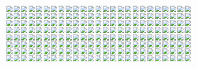 ![](http://kunusoft.com/slides/ia1/ia106_geneticos/Diapositiva00.JPG)
![](http://kunusoft.com/slides/ia1/ia106_geneticos/Diapositiva01.JPG)
![](http://kunusoft.com/slides/ia1/ia106_geneticos/Diapositiva02.JPG)
![](http://kunusoft.com/slides/ia1/ia106_geneticos/Diapositiva03.JPG)
![](http://kunusoft.com/slides/ia1/ia106_geneticos/Diapositiva04.JPG)
![](http://kunusoft.com/slides/ia1/ia106_geneticos/Diapositiva05.JPG)
![](http://kunusoft.com/slides/ia1/ia106_geneticos/Diapositiva06.JPG)
![](http://kunusoft.com/slides/ia1/ia106_geneticos/Diapositiva07.JPG)
![](http://kunusoft.com/slides/ia1/ia106_geneticos/Diapositiva08.JPG)
![](http://kunusoft.com/slides/ia1/ia106_geneticos/Diapositiva09.JPG)
![](http://kunusoft.com/slides/ia1/ia106_geneticos/Diapositiva10.JPG)
![](http://kunusoft.com/slides/ia1/ia106_geneticos/Diapositiva11.JPG)
![](http://kunusoft.com/slides/ia1/ia106_geneticos/Diapositiva12.JPG)
![](http://kunusoft.com/slides/ia1/ia106_geneticos/Diapositiva13.JPG)
![](http://kunusoft.com/slides/ia1/ia106_geneticos/Diapositiva14.JPG)
![](http://kunusoft.com/slides/ia1/ia106_geneticos/Diapositiva15.JPG)
![](http://kunusoft.com/slides/ia1/ia106_geneticos/Diapositiva16.JPG)
![](http://kunusoft.com/slides/ia1/ia106_geneticos/Diapositiva17.JPG)
![](http://kunusoft.com/slides/ia1/ia106_geneticos/Diapositiva18.JPG)
![](http://kunusoft.com/slides/ia1/ia106_geneticos/Diapositiva19.JPG)
![](http://kunusoft.com/slides/ia1/ia106_geneticos/Diapositiva20.JPG)
![](http://kunusoft.com/slides/ia1/ia106_geneticos/Diapositiva21.JPG)
![](http://kunusoft.com/slides/ia1/ia106_geneticos/Diapositiva22.JPG)
![](http://kunusoft.com/slides/ia1/ia106_geneticos/Diapositiva23.JPG)
![](http://kunusoft.com/slides/ia1/ia106_geneticos/Diapositiva24.JPG)
![](http://kunusoft.com/slides/ia1/ia106_geneticos/Diapositiva25.JPG)
![](http://kunusoft.com/slides/ia1/ia106_geneticos/Diapositiva26.JPG)
![](http://kunusoft.com/slides/ia1/ia106_geneticos/Diapositiva27.JPG)
![](http://kunusoft.com/slides/ia1/ia106_geneticos/Diapositiva28.JPG)
![](http://kunusoft.com/slides/ia1/ia106_geneticos/Diapositiva29.JPG)
![](http://kunusoft.com/slides/ia1/ia106_geneticos/Diapositiva30.JPG)
![](http://kunusoft.com/slides/ia1/ia106_geneticos/Diapositiva31.JPG)
![](http://kunusoft.com/slides/ia1/ia106_geneticos/Diapositiva32.JPG)
![](http://kunusoft.com/slides/ia1/ia106_geneticos/Diapositiva33.JPG)
![](http://kunusoft.com/slides/ia1/ia106_geneticos/Diapositiva34.JPG)
![](http://kunusoft.com/slides/ia1/ia106_geneticos/Diapositiva35.JPG)
![](http://kunusoft.com/slides/ia1/ia106_geneticos/Diapositiva36.JPG)
![](http://kunusoft.com/slides/ia1/ia106_geneticos/Diapositiva37.JPG)
![](http://kunusoft.com/slides/ia1/ia106_geneticos/Diapositiva38.JPG)
![](http://kunusoft.com/slides/ia1/ia106_geneticos/Diapositiva39.JPG)
![](http://kunusoft.com/slides/ia1/ia106_geneticos/Diapositiva40.JPG)
![](http://kunusoft.com/slides/ia1/ia106_geneticos/Diapositiva41.JPG)
![](http://kunusoft.com/slides/ia1/ia106_geneticos/Diapositiva42.JPG)
![](http://kunusoft.com/slides/ia1/ia106_geneticos/Diapositiva43.JPG)
![](http://kunusoft.com/slides/ia1/ia106_geneticos/Diapositiva44.JPG)
![](http://kunusoft.com/slides/ia1/ia106_geneticos/Diapositiva45.JPG)
![](http://kunusoft.com/slides/ia1/ia106_geneticos/Diapositiva46.JPG)
![](http://kunusoft.com/slides/ia1/ia106_geneticos/Diapositiva47.JPG)
![](http://kunusoft.com/slides/ia1/ia106_geneticos/Diapositiva48.JPG)
![](http://kunusoft.com/slides/ia1/ia106_geneticos/Diapositiva49.JPG)
![](http://kunusoft.com/slides/ia1/ia106_geneticos/Diapositiva50.JPG)
![](http://kunusoft.com/slides/ia1/ia106_geneticos/Diapositiva51.JPG)
![](http://kunusoft.com/slides/ia1/ia106_geneticos/Diapositiva52.JPG)
![](http://kunusoft.com/slides/ia1/ia106_geneticos/Diapositiva53.JPG)
![](http://kunusoft.com/slides/ia1/ia106_geneticos/Diapositiva54.JPG)
![](http://kunusoft.com/slides/ia1/ia106_geneticos/Diapositiva55.JPG)
![](http://kunusoft.com/slides/ia1/ia106_geneticos/Diapositiva56.JPG)
![](http://kunusoft.com/slides/ia1/ia106_geneticos/Diapositiva57.JPG)
![](http://kunusoft.com/slides/ia1/ia106_geneticos/Diapositiva58.JPG)
![](http://kunusoft.com/slides/ia1/ia106_geneticos/Diapositiva59.JPG)
![](http://kunusoft.com/slides/ia1/ia106_geneticos/Diapositiva60.JPG)
![](http://kunusoft.com/slides/ia1/ia106_geneticos/Diapositiva61.JPG)
![](http://kunusoft.com/slides/ia1/ia106_geneticos/Diapositiva62.JPG)
![](http://kunusoft.com/slides/ia1/ia106_geneticos/Diapositiva63.JPG)
![](http://kunusoft.com/slides/ia1/ia106_geneticos/Diapositiva64.JPG)
![](http://kunusoft.com/slides/ia1/ia106_geneticos/Diapositiva65.JPG)
![](http://kunusoft.com/slides/ia1/ia106_geneticos/Diapositiva66.JPG)
![](http://kunusoft.com/slides/ia1/ia106_geneticos/Diapositiva67.JPG)
![](http://kunusoft.com/slides/ia1/ia106_geneticos/Diapositiva68.JPG)
![](http://kunusoft.com/slides/ia1/ia106_geneticos/Diapositiva69.JPG)
![](http://kunusoft.com/slides/ia1/ia106_geneticos/Diapositiva70.JPG)
![](http://kunusoft.com/slides/ia1/ia106_geneticos/Diapositiva71.JPG)
![](http://kunusoft.com/slides/ia1/ia106_geneticos/Diapositiva72.JPG)
![](http://kunusoft.com/slides/ia1/ia106_geneticos/Diapositiva73.JPG)
![](http://kunusoft.com/slides/ia1/ia106_geneticos/Diapositiva74.JPG)
![](http://kunusoft.com/slides/ia1/ia106_geneticos/Diapositiva75.JPG)
![](http://kunusoft.com/slides/ia1/ia106_geneticos/Diapositiva76.JPG)
![](http://kunusoft.com/slides/ia1/ia106_geneticos/Diapositiva77.JPG)
![](http://kunusoft.com/slides/ia1/ia106_geneticos/Diapositiva78.JPG)
![](http://kunusoft.com/slides/ia1/ia106_geneticos/Diapositiva79.JPG)
![](http://kunusoft.com/slides/ia1/ia106_geneticos/Diapositiva80.JPG)
![](http://kunusoft.com/slides/ia1/ia106_geneticos/Diapositiva81.JPG)
![](http://kunusoft.com/slides/ia1/ia106_geneticos/Diapositiva82.JPG)
![](http://kunusoft.com/slides/ia1/ia106_geneticos/Diapositiva83.JPG)
![](http://kunusoft.com/slides/ia1/ia106_geneticos/Diapositiva84.JPG)
![](http://kunusoft.com/slides/ia1/ia106_geneticos/Diapositiva85.JPG)
![](http://kunusoft.com/slides/ia1/ia106_geneticos/Diapositiva86.JPG)
![](http://kunusoft.com/slides/ia1/ia106_geneticos/Diapositiva87.JPG)
![](http://kunusoft.com/slides/ia1/ia106_geneticos/Diapositiva88.JPG)
![](http://kunusoft.com/slides/ia1/ia106_geneticos/Diapositiva89.JPG)
![](http://kunusoft.com/slides/ia1/ia106_geneticos/Diapositiva90.JPG)
![](http://kunusoft.com/slides/ia1/ia106_geneticos/Diapositiva91.JPG)
![](http://kunusoft.com/slides/ia1/ia106_geneticos/Diapositiva92.JPG)
![](http://kunusoft.com/slides/ia1/ia106_geneticos/Diapositiva93.JPG)
![](http://kunusoft.com/slides/ia1/ia106_geneticos/Diapositiva94.JPG)
![](http://kunusoft.com/slides/ia1/ia106_geneticos/Diapositiva95.JPG)
![](http://kunusoft.com/slides/ia1/ia106_geneticos/Diapositiva96.JPG)
![](http://kunusoft.com/slides/ia1/ia106_geneticos/Diapositiva97.JPG)
![](http://kunusoft.com/slides/ia1/ia106_geneticos/Diapositiva98.JPG)
![](http://kunusoft.com/slides/ia1/ia106_geneticos/Diapositiva99.JPG)
![](http://kunusoft.com/slides/ia1/ia106_geneticos/Diapositiva100.JPG)
![](http://kunusoft.com/slides/ia1/ia106_geneticos/Diapositiva101.JPG)
![](http://kunusoft.com/slides/ia1/ia106_geneticos/Diapositiva102.JPG)
![](http://kunusoft.com/slides/ia1/ia106_geneticos/Diapositiva103.JPG)
![](http://kunusoft.com/slides/ia1/ia106_geneticos/Diapositiva104.JPG)
![](http://kunusoft.com/slides/ia1/ia106_geneticos/Diapositiva105.JPG)
![](http://kunusoft.com/slides/ia1/ia106_geneticos/Diapositiva106.JPG)
![](http://kunusoft.com/slides/ia1/ia106_geneticos/Diapositiva107.JPG)
![](http://kunusoft.com/slides/ia1/ia106_geneticos/Diapositiva108.JPG)
![](http://kunusoft.com/slides/ia1/ia106_geneticos/Diapositiva109.JPG)
![](http://kunusoft.com/slides/ia1/ia106_geneticos/Diapositiva110.JPG)
![](http://kunusoft.com/slides/ia1/ia106_geneticos/Diapositiva111.JPG)
![](http://kunusoft.com/slides/ia1/ia106_geneticos/Diapositiva112.JPG)
![](http://kunusoft.com/slides/ia1/ia106_geneticos/Diapositiva113.JPG)
![](http://kunusoft.com/slides/ia1/ia106_geneticos/Diapositiva114.JPG)
![](http://kunusoft.com/slides/ia1/ia106_geneticos/Diapositiva115.JPG)
![](http://kunusoft.com/slides/ia1/ia106_geneticos/Diapositiva116.JPG)
![](http://kunusoft.com/slides/ia1/ia106_geneticos/Diapositiva117.JPG)
![](http://kunusoft.com/slides/ia1/ia106_geneticos/Diapositiva118.JPG)
![](http://kunusoft.com/slides/ia1/ia106_geneticos/Diapositiva119.JPG)
![](http://kunusoft.com/slides/ia1/ia106_geneticos/Diapositiva120.JPG)
![](http://kunusoft.com/slides/ia1/ia106_geneticos/Diapositiva121.JPG)
![](http://kunusoft.com/slides/ia1/ia106_geneticos/Diapositiva122.JPG)
![](http://kunusoft.com/slides/ia1/ia106_geneticos/Diapositiva123.JPG)
![](http://kunusoft.com/slides/ia1/ia106_geneticos/Diapositiva124.JPG)
![](http://kunusoft.com/slides/ia1/ia106_geneticos/Diapositiva125.JPG)
![](http://kunusoft.com/slides/ia1/ia106_geneticos/Diapositiva126.JPG)
![](http://kunusoft.com/slides/ia1/ia106_geneticos/Diapositiva127.JPG)
![](http://kunusoft.com/slides/ia1/ia106_geneticos/Diapositiva128.JPG)
![](http://kunusoft.com/slides/ia1/ia106_geneticos/Diapositiva129.JPG)
![](http://kunusoft.com/slides/ia1/ia106_geneticos/Diapositiva130.JPG)
![](http://kunusoft.com/slides/ia1/ia106_geneticos/Diapositiva131.JPG)
![](http://kunusoft.com/slides/ia1/ia106_geneticos/Diapositiva132.JPG)
![](http://kunusoft.com/slides/ia1/ia106_geneticos/Diapositiva133.JPG)
![](http://kunusoft.com/slides/ia1/ia106_geneticos/Diapositiva134.JPG)
![](http://kunusoft.com/slides/ia1/ia106_geneticos/Diapositiva135.JPG)
![](http://kunusoft.com/slides/ia1/ia106_geneticos/Diapositiva136.JPG)
![](http://kunusoft.com/slides/ia1/ia106_geneticos/Diapositiva137.JPG)
![](http://kunusoft.com/slides/ia1/ia106_geneticos/Diapositiva138.JPG)
![](http://kunusoft.com/slides/ia1/ia106_geneticos/Diapositiva139.JPG)
![](http://kunusoft.com/slides/ia1/ia106_geneticos/Diapositiva140.JPG)
![](http://kunusoft.com/slides/ia1/ia106_geneticos/Diapositiva141.JPG)
![](http://kunusoft.com/slides/ia1/ia106_geneticos/Diapositiva142.JPG)
![](http://kunusoft.com/slides/ia1/ia106_geneticos/Diapositiva143.JPG)
![](http://kunusoft.com/slides/ia1/ia106_geneticos/Diapositiva144.JPG)
![](http://kunusoft.com/slides/ia1/ia106_geneticos/Diapositiva145.JPG)
![](http://kunusoft.com/slides/ia1/ia106_geneticos/Diapositiva146.JPG)
![](http://kunusoft.com/slides/ia1/ia106_geneticos/Diapositiva147.JPG)
![](http://kunusoft.com/slides/ia1/ia106_geneticos/Diapositiva148.JPG)
![](http://kunusoft.com/slides/ia1/ia106_geneticos/Diapositiva149.JPG)
![](http://kunusoft.com/slides/ia1/ia106_geneticos/Diapositiva150.JPG)
![](http://kunusoft.com/slides/ia1/ia106_geneticos/Diapositiva151.JPG)
![](http://kunusoft.com/slides/ia1/ia106_geneticos/Diapositiva152.JPG)
![](http://kunusoft.com/slides/ia1/ia106_geneticos/Diapositiva153.JPG)
![](http://kunusoft.com/slides/ia1/ia106_geneticos/Diapositiva154.JPG)
![](http://kunusoft.com/slides/ia1/ia106_geneticos/Diapositiva155.JPG)
![](http://kunusoft.com/slides/ia1/ia106_geneticos/Diapositiva156.JPG)
![](http://kunusoft.com/slides/ia1/ia106_geneticos/Diapositiva157.JPG)
![](http://kunusoft.com/slides/ia1/ia106_geneticos/Diapositiva158.JPG)
![](http://kunusoft.com/slides/ia1/ia106_geneticos/Diapositiva159.JPG)
![](http://kunusoft.com/slides/ia1/ia106_geneticos/Diapositiva160.JPG)
![](http://kunusoft.com/slides/ia1/ia106_geneticos/Diapositiva161.JPG)
![](http://kunusoft.com/slides/ia1/ia106_geneticos/Diapositiva162.JPG)
![](http://kunusoft.com/slides/ia1/ia106_geneticos/Diapositiva163.JPG)
![](http://kunusoft.com/slides/ia1/ia106_geneticos/Diapositiva164.JPG)
![](http://kunusoft.com/slides/ia1/ia106_geneticos/Diapositiva165.JPG)
![](http://kunusoft.com/slides/ia1/ia106_geneticos/Diapositiva166.JPG)
![](http://kunusoft.com/slides/ia1/ia106_geneticos/Diapositiva167.JPG)
![](http://kunusoft.com/slides/ia1/ia106_geneticos/Diapositiva168.JPG)
![](http://kunusoft.com/slides/ia1/ia106_geneticos/Diapositiva169.JPG)
![](http://kunusoft.com/slides/ia1/ia106_geneticos/Diapositiva170.JPG)
![](http://kunusoft.com/slides/ia1/ia106_geneticos/Diapositiva171.JPG)
![](http://kunusoft.com/slides/ia1/ia106_geneticos/Diapositiva172.JPG)
![](http://kunusoft.com/slides/ia1/ia106_geneticos/Diapositiva173.JPG)
![](http://kunusoft.com/slides/ia1/ia106_geneticos/Diapositiva174.JPG)
![](http://kunusoft.com/slides/ia1/ia106_geneticos/Diapositiva175.JPG)
![](http://kunusoft.com/slides/ia1/ia106_geneticos/Diapositiva176.JPG)
![](http://kunusoft.com/slides/ia1/ia106_geneticos/Diapositiva177.JPG)
![](http://kunusoft.com/slides/ia1/ia106_geneticos/Diapositiva178.JPG)
![](http://kunusoft.com/slides/ia1/ia106_geneticos/Diapositiva179.JPG)
![](http://kunusoft.com/slides/ia1/ia106_geneticos/Diapositiva180.JPG)
![](http://kunusoft.com/slides/ia1/ia106_geneticos/Diapositiva181.JPG)
![](http://kunusoft.com/slides/ia1/ia106_geneticos/Diapositiva182.JPG)
![](http://kunusoft.com/slides/ia1/ia106_geneticos/Diapositiva183.JPG)
![](http://kunusoft.com/slides/ia1/ia106_geneticos/Diapositiva184.JPG)
![](http://kunusoft.com/slides/ia1/ia106_geneticos/Diapositiva185.JPG)
![](http://kunusoft.com/slides/ia1/ia106_geneticos/Diapositiva186.JPG)
![](http://kunusoft.com/slides/ia1/ia106_geneticos/Diapositiva187.JPG)
![](http://kunusoft.com/slides/ia1/ia106_geneticos/Diapositiva188.JPG)
![](http://kunusoft.com/slides/ia1/ia106_geneticos/Diapositiva189.JPG)
![](http://kunusoft.com/slides/ia1/ia106_geneticos/Diapositiva190.JPG)
![](http://kunusoft.com/slides/ia1/ia106_geneticos/Diapositiva191.JPG)
![](http://kunusoft.com/slides/ia1/ia106_geneticos/Diapositiva192.JPG)
![](http://kunusoft.com/slides/ia1/ia106_geneticos/Diapositiva193.JPG)
![](http://kunusoft.com/slides/ia1/ia106_geneticos/Diapositiva194.JPG)
![](http://kunusoft.com/slides/ia1/ia106_geneticos/Diapositiva195.JPG)
![](http://kunusoft.com/slides/ia1/ia106_geneticos/Diapositiva196.JPG)
![](http://kunusoft.com/slides/ia1/ia106_geneticos/Diapositiva197.JPG)
![](http://kunusoft.com/slides/ia1/ia106_geneticos/Diapositiva198.JPG)
![](http://kunusoft.com/slides/ia1/ia106_geneticos/Diapositiva199.JPG)
